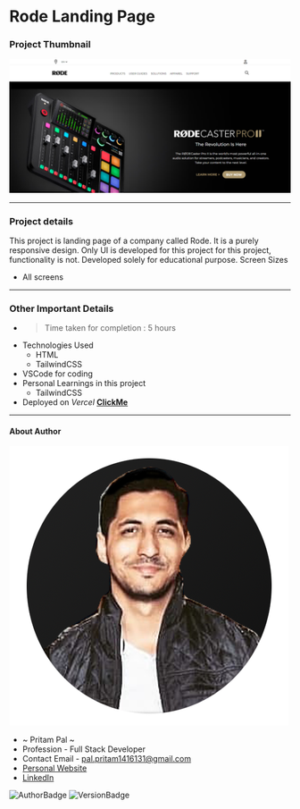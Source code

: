 # Rode Landing Page 

### Project Thumbnail

![ImageThumbnail](./thumbnail.png)
***
### Project details
This project is landing page of a company called Rode. It is a purely responsive design. Only UI is developed for this project for this project, functionality is not. Developed solely for educational purpose.
Screen Sizes
- All screens


***
### Other Important Details
- >Time taken for completion : 5 hours
- Technologies Used
  - HTML
  - TailwindCSS
- VSCode for coding
- Personal Learnings in this project 
    - TailwindCSS
- Deployed on *Vercel*  **[ClickMe](https://rode-landing-page-clone.vercel.app/)** 
*** 
#### About Author
![AuthorImage](./circle-profile-pic.png)
- ~ Pritam Pal ~
- Profession - Full Stack Developer
- Contact Email - pal.pritam1416131@gmail.com
- [Personal Website](#)
- [LinkedIn](https://www.linkedin.com/in/pritampal1/)  

![AuthorBadge](https://img.shields.io/badge/Author-Pritam-yellow)
![VersionBadge](https://img.shields.io/badge/Version-1.0.0-lightgrey)
